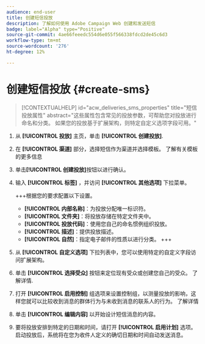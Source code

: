 ```yaml
---
audience: end-user
title: 创建短信投放
description: 了解如何使用 Adobe Campaign Web 创建和发送短信
badge: label="Alpha" type="Positive"
source-git-commit: 4ae66feeedc554d6e055f566338fdcd2de45c6d3
workflow-type: tm+mt
source-wordcount: '276'
ht-degree: 12%

---
```


# 创建短信投放 {#create-sms}

>[!CONTEXTUALHELP]
>id="acw_deliveries_sms_properties"
>title="短信投放属性"
>abstract="这些属性包含常见的投放参数，可帮助您对投放进行命名和分类。 如果您的投放基于扩展架构，则特定自定义选项字段可用。"

1. 从 **[!UICONTROL 投放]** 主页，单击 **[!UICONTROL 创建投放]**.

1. 在 **[!UICONTROL 渠道]** 部分，选择短信作为渠道并选择模板。 了解有关模板的更多信息

1. 单击&#x200B;**[!UICONTROL 创建投放]**&#x200B;按钮以进行确认。

1. 输入 **[!UICONTROL 标签]** ，并访问 **[!UICONTROL 其他选项]** 下拉菜单。

   +++根据您的要求配置以下设置。
   * **[!UICONTROL 内部名称]**：为投放分配唯一标识符。
   * **[!UICONTROL 文件夹]**：将投放存储在特定文件夹中。
   * **[!UICONTROL 投放代码]**：使用您自己的命名惯例组织投放。
   * **[!UICONTROL 描述]**：提供投放描述。
   * **[!UICONTROL 自然]**：指定电子邮件的性质以进行分类。
+++

1. 从 **[!UICONTROL 自定义选项]** 下拉列表中，您可以使用特定的自定义字段访问扩展架构。

1. 单击 **[!UICONTROL 选择受众]** 按钮来定位现有受众或创建您自己的受众。 了解详情.

1. 打开 **[!UICONTROL 启用控制]** 组选项来设置控制组，以测量投放的影响，这样您就可以比较收到消息的群体行为与未收到消息的联系人的行为。 了解详情

1. 单击 **[!UICONTROL 编辑内容]** 以开始设计短信消息的内容。

1. 要将投放安排到特定的日期和时间，请打开 **[!UICONTROL 启用计划]** 选项。 启动投放后，系统将在您为收件人定义的确切日期和时间自动发送消息。

